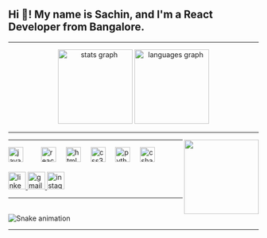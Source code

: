 <h2 align="left">Hi 👋! My name is Sachin, and I'm a React Developer from Bangalore.</h2>

---

<div align="center">
  <img src="https://github-readme-stats.vercel.app/api?username=Sachin-pro-dev&hide_title=false&hide_rank=false&show_icons=true&include_all_commits=true&count_private=true&disable_animations=false&theme=dracula&locale=en&hide_border=false" height="150" alt="stats graph"  />
  <!-- Correct the URL for the languages graph -->
  <img src="https://github-readme-stats.vercel.app/api/top-langs?username=Sachin-pro-dev&locale=en&hide_title=false&layout=compact&card_width=320&langs_count=5&theme=dracula&hide_border=false" height="150" alt="languages graph"  />
</div>


---

<img align="right" height="150" src="https://i.imgflip.com/65efzo.gif"  />

---

<div align="left">
  <img src="https://cdn.jsdelivr.net/gh/devicons/devicon/icons/javascript/javascript-original.svg" height="30" alt="javascript logo"  />
  <img width="12" />
  <!-- Remove the TypeScript logo line -->
  <!-- <img src="https://cdn.jsdelivr.net/gh/devicons/devicon/icons/typescript/typescript-original.svg" height="30" alt="typescript logo"  /> -->
  <img width="12" />
  <img src="https://cdn.jsdelivr.net/gh/devicons/devicon/icons/react/react-original.svg" height="30" alt="react logo"  />
  <img width="12" />
  <img src="https://cdn.jsdelivr.net/gh/devicons/devicon/icons/html5/html5-original.svg" height="30" alt="html5 logo"  />
  <img width="12" />
  <img src="https://cdn.jsdelivr.net/gh/devicons/devicon/icons/css3/css3-original.svg" height="30" alt="css3 logo"  />
  <img width="12" />
  <img src="https://cdn.jsdelivr.net/gh/devicons/devicon/icons/python/python-original.svg" height="30" alt="python logo"  />
  <img width="12" />
  <img src="https://cdn.jsdelivr.net/gh/devicons/devicon/icons/csharp/csharp-original.svg" height="30" alt="csharp logo"  />
</div>

<!-- Add space between the programming languages images and social media images -->
<br />

<div align="left">
  <!-- Make the LinkedIn logo a clickable link -->
  <a href="https://www.linkedin.com/in/sachinbaluragi" target="_blank" rel="noopener noreferrer">
    <img src="https://img.shields.io/static/v1?message=LinkedIn&logo=linkedin&label=&color=0077B5&logoColor=white&labelColor=&style=for-the-badge" height="35" alt="linkedin logo" />
  </a>

  <!-- Make the Gmail logo a clickable link -->
  <a href="mailto:sachinbaluragi2.0@gmail.com">
    <img src="https://img.shields.io/static/v1?message=Gmail&logo=gmail&label=&color=D14836&logoColor=white&labelColor=&style=for-the-badge" height="35" alt="gmail logo" />
  </a>

  <!-- Make the Instagram logo a clickable link -->
  <a href="https://www.instagram.com/.sachin18.?igsh=N29xOGhpeXkzbG01" target="_blank" rel="noopener noreferrer">
    <img src="https://img.shields.io/static/v1?message=Instagram&logo=instagram&label=&color=E4405F&logoColor=white&labelColor=&style=for-the-badge" height="35" alt="instagram logo" />
  </a>
</div>

---

<!-- Add any other sections or content you'd like -->

<br clear="both">

<img src="https://raw.githubusercontent.com/Sachin-pro-dev/Sachin-pro-dev/output/snake.svg" alt="Snake animation" />

---
